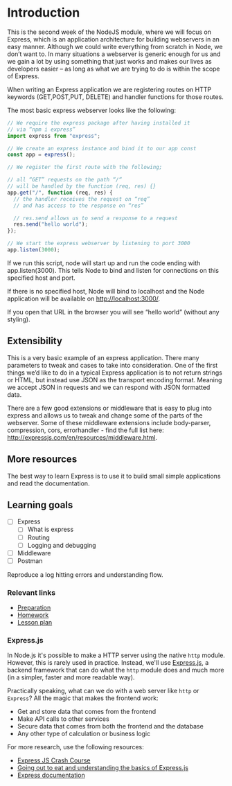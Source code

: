 # Introduction

This is the second week of the NodeJS module, where we will focus on Express, which is an application architecture for building webservers in an easy manner. Although we could write everything from scratch in Node, we don’t want to. In many situations a webserver is generic enough for us and we gain a lot by using something that just works and makes our lives as developers easier – as long as what we are trying to do is within the scope of Express.

When writing an Express application we are registering routes on HTTP keywords (GET,POST,PUT, DELETE) and handler functions for those routes.

The most basic express webserver looks like the following:

```js
// We require the express package after having installed it
// via “npm i express”
import express from "express";

// We create an express instance and bind it to our app const
const app = express();

// We register the first route with the following;

// all “GET” requests on the path “/“
// will be handled by the function (req, res) {}
app.get("/", function (req, res) {
  // the handler receives the request on “req”
  // and has access to the response on “res”

  // res.send allows us to send a response to a request
  res.send("hello world");
});

// We start the express webserver by listening to port 3000
app.listen(3000);
```

If we run this script, node will start up and run the code ending with app.listen(3000). This tells Node to bind and listen for connections on this specified host and port.

If there is no specified host, Node will bind to localhost and the Node application will be available on <http://localhost:3000/>.

If you open that URL in the browser you will see “hello world” (without any styling).

## Extensibility

This is a very basic example of an express application. There many parameters to tweak and cases to take into consideration.
One of the first things we’d like to do in a typical Express application is to not return strings or HTML, but instead use JSON as the transport encoding format. Meaning we accept JSON in requests and we can respond with JSON formatted data.

There are a few good extensions or middleware that is easy to plug into express and allows us to tweak and change some of the parts of the webserver. Some of these middleware extensions include body-parser, compression, cors, errorhandler - find the full list here: <http://expressjs.com/en/resources/middleware.html>.

## More resources

The best way to learn Express is to use it to build small simple applications and read the documentation.

## Learning goals

- [ ] Express
  - [ ] What is express
  - [ ] Routing
  - [ ] Logging and debugging
- [ ] Middleware
- [ ] Postman

Reproduce a log hitting errors and understanding flow.

### Relevant links

- [Preparation](preparation.md)
- [Homework](homework/README.md)
- [Lesson plan](lesson-plan.md)

### Express.js

In Node.js it's possible to make a HTTP server using the native `http` module. However, this is rarely used in practice. Instead, we'll use [Express.js](https://expressjs.com/en/4x/api.html), a backend framework that can do what the `http` module does and much more (in a simpler, faster and more readable way).

Practically speaking, what can we do with a web server like `http` or `Express`? All the magic that makes the frontend work:

- Get and store data that comes from the frontend
- Make API calls to other services
- Secure data that comes from both the frontend and the database
- Any other type of calculation or business logic

For more research, use the following resources:

- [Express JS Crash Course](https://www.youtube.com/watch?v=L72fhGm1tfE)
- [Going out to eat and understanding the basics of Express.js](https://medium.freecodecamp.org/going-out-to-eat-and-understanding-the-basics-of-express-js-f034a029fb66)
- [Express documentation](https://expressjs.com/en/4x/api.html)
